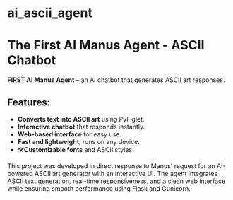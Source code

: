 # ai_ascii_agent

# The First AI Manus Agent - ASCII Chatbot

**FIRST AI Manus Agent** – an AI chatbot that generates ASCII art responses.

##  Features:
-  **Converts text into ASCII art** using PyFiglet.
-  **Interactive chatbot** that responds instantly.
- **Web-based interface** for easy use.
-  **Fast and lightweight**, runs on any device.
- 🛠**Customizable fonts** and ASCII styles.

This project was developed in direct response to Manus' request for an AI-powered ASCII art generator with an interactive UI. The agent integrates ASCII text generation, real-time responsiveness, and a clean web interface while ensuring smooth performance using Flask and Gunicorn.
